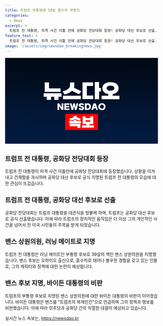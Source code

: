 ```yaml
---
title: 트럼프 부통령에 39살 흙수저 부동의
categories:
  - News
excerpt: >
  트럼프 전 대통령, 피격 사건 이틀 만에 공화당 전당대회 등장! 공화당 대선 후보로 선출. 투사 이미지 부각되며 지지자 열광. 러닝 메이트는 밴스 상원의원. 밴스는 강경파로 알려져, 바이든 대통령에 비판 대열 합류. 민주당은 대선 후보 조기 지명 방안 검토 중. (출처: TV조선)
feature_text: >
  트럼프 전 대통령, 피격 사건 이틀 만에 공화당 전당대회 등장! 공화당 대선 후보로 선출. 투사 이미지 부각되며 지지자 열광. 러닝 메이트는 밴스 상원의원. 밴스는 강경파로 알려져, 바이든 대통령에 비판 대열 합류. 민주당은 대선 후보 조기 지명 방안 검토 중. (출처: TV조선)
image: '/assets/img/newsdao_breakingnews.jpg'
---
```


<p><img src="/assets/img/newsdao_breakingnews.jpg" alt="ranknews 속보" /></p>

<h2 data-ke-size="size26">트럼프 전 대통령, 공화당 전당대회 등장</h2>

<p data-ke-size="size16">트럼프 전 대통령이 피격 사건 이틀만에 공화당 전당대회에 등장했습니다. 상황을 이겨내고 건재함을 과시하며 공화당 대선 후보로 공식 지명된 트럼프 전 대통령의 모습에 대한 관심이 뜨겁습니다.</p>

<h2 data-ke-size="size26">트럼프 전 대통령, 공화당 대선 후보로 선출</h2>

<p data-ke-size="size16">공화당 전당대회는 트럼프 대통령을 대관식을 방불케 하며, 트럼프는 공화당 대선 후보로 공식 선출됐습니다. 이에 따라 트럼프의 정치적인 움직임은 더 이상 그의 개인적인 사건을 넘어서 전 미국 시민들의 주목을 받게 되었습니다.</p>

<h2 data-ke-size="size26">밴스 상원의원, 러닝 메이트로 지명</h2>

<p data-ke-size="size16">트럼프 전 대통령은 러닝 메이트인 부통령 후보로 39살의 백인 밴스 상원의원을 지명했습니다. 밴스 후보는 오하이오 출신으로, 흙수저로 태어나 불우한 경험을 갖고 있는 인물로, 그의 캐릭터와 정책에 대한 논란이 예상됩니다.</p>

<h2 data-ke-size="size26">밴스 후보 지명, 바이든 대통령의 비판</h2>

<p data-ke-size="size16">트럼프의 부통령 후보로 지명된 밴스 상원의원에 대한 바이든 대통령의 비판이 이어졌습니다. 바이든 대통령은 밴스를 "트럼프의 복제인간"으로 언급하며 그의 정책과 행보를 비판했습니다. 이에 따라 민주당과 공화당 간의 치열한 대결이 예상되고 있습니다.</p>
실시간 뉴스 속보는, <a href="https://newsdao.kr" rel="dofollow">https://newsdao.kr</a>


